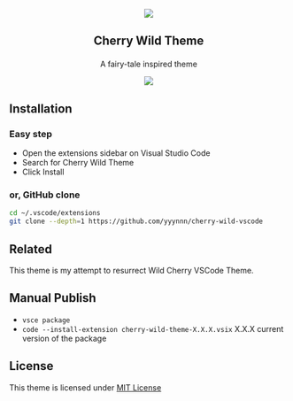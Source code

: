 <p align="center"><img src="https://raw.githubusercontent.com/yyynnn/cherry-wild-vscode/master/assets/cherry-wild.png"/></p>
<h2><p align="center">Cherry Wild Theme</p></h2>
<p align="center">A fairy-tale inspired theme</p>
<p align="center"><img src="https://raw.githubusercontent.com/yyynnn/cherry-wild-vscode/master/assets/preview-full.png"/></p>
</center>

## Installation

### Easy step
* Open the extensions sidebar on Visual Studio Code
* Search for Cherry Wild Theme
* Click Install

### or, GitHub clone
```bash
cd ~/.vscode/extensions
git clone --depth=1 https://github.com/yyynnn/cherry-wild-vscode
```

## Related
This theme is my attempt to resurrect Wild Cherry VSCode Theme.

## Manual Publish
* `vsce package`
* `code --install-extension cherry-wild-theme-X.X.X.vsix` X.X.X current version of the package

## License
This theme is licensed under [MIT License](LICENSE)
